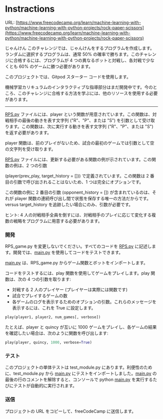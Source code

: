 # Instractions  
URL: [https://www.freecodecamp.org/learn/machine-learning-with-python/machine-learning-with-python-projects/rock-paper-scissors](https://www.freecodecamp.org/learn/machine-learning-with-python/machine-learning-with-python-projects/rock-paper-scissors)  

じゃんけん
このチャレンジでは、じゃんけんをするプログラムを作成します。ランダムに選択するプログラムは、通常 50% の確率で勝ちます。このチャレンジに合格するには、プログラムが 4 つの異なるボットと対戦し、各対戦で少なくとも 60% のゲームに勝つ必要があります。

このプロジェクトでは、Gitpod スターター コードを使用します。

機械学習カリキュラムのインタラクティブな指導部分はまだ開発中です。今のところ、このチャレンジに合格する方法を学ぶには、他のリソースを使用する必要があります。

---

[RPS.py](http://rps.py/) ファイルには、player という関数が用意されています。この関数は、対戦相手の最後の動きを表す文字列 ("R"、"P"、または "S") を引数として受け取ります。この関数は、次に実行する動きを表す文字列 ("R"、"P"、または "S") を返す必要があります。

player 関数は、前のプレイがないため、試合の最初のゲームでは引数として空の文字列を受け取ります。

[RPS.py](http://rps.py/) ファイルには、更新する必要がある関数の例が示されています。この関数の例は、2 つの引数 

(player(prev_play, target_history = [])) で定義されています。この関数は 2 番目の引数で呼び出されることはないため、1 つは完全にオプションです。

この関数の例に 2 番目の引数 (opponent_history = []) が含まれているのは、それが player 関数の連続呼び出し間で状態を保存する唯一の方法だからです。 versus target_history を追跡したい場合にのみ、引数が必要です。

ヒント: 4 人の対戦相手全員を倒すには、対戦相手のプレイに応じて変化する複数の戦略をプログラムに用意する必要があります。

### 開発

RPS_game.py を変更しないでください。すべてのコードを [RPS.py](http://rps.py/) に記述します。開発では、[main.py](http://main.py/) を使用してコードをテストできます。

[main.py](http://main.py/) は、RPS_game.py からゲーム関数とボットをインポートします。

コードをテストするには、play 関数を使用してゲームをプレイします。play 関数は、次の 4 つの引数を取ります:

- 対戦する 2 人のプレイヤー (プレイヤーは実際には関数です)
- 試合でプレイするゲームの数
- 各ゲームのログを表示するためのオプションの引数。これらのメッセージを表示するには、これを True に設定します。

```python
play(player1, player2, num_games[, verbose])
```

たとえば、player と quincy が互いに 1000 ゲームをプレイし、各ゲームの結果を確認したい場合は、次のように関数を呼び出します:

```python
play(player, quincy, 1000, verbose=True)
```

### テスト

このプロジェクトの単体テストは test_module.py にあります。利便性のために、test_module.py から [main.py](http://main.py/) にテストをインポートしました。[main.py](http://main.py/) の最後の行のコメントを解除すると、コンソールで python [main.py](http://main.py/) を実行するたびにテストが自動的に実行されます。

### 送信

プロジェクトの URL をコピーして、freeCodeCamp に送信します。

